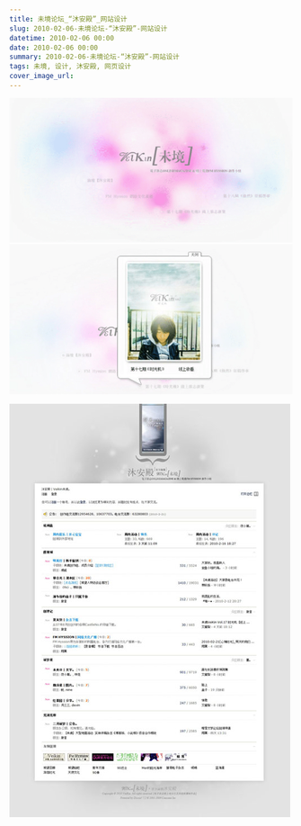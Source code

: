 ```yaml
---
title: 未境论坛_“沐安殿”_网站设计
slug: 2010-02-06-未境论坛-“沐安殿”-网站设计
datetime: 2010-02-06 00:00
date: 2010-02-06 00:00
summary: 2010-02-06-未境论坛-“沐安殿”-网站设计
tags: 未境, 设计, 沐安殿, 网页设计
cover_image_url: 
---
```

![53326-env1uiwiwb5.png](../assets/2020/09/113291736.png)
![58154-yz5qo3lxcbl.png](../assets/2020/09/1597639085.png)
<!--more-->
![73725-48q90mvdo23.png](../assets/2020/09/2547269781.png)